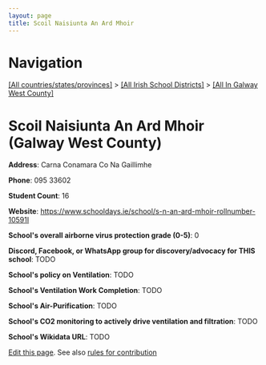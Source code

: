 ```yaml
---
layout: page
title: Scoil Naisiunta An Ard Mhoir
---
```

# Navigation

[[All countries/states/provinces]](../../..) > [[All Irish School Districts]](../..) > [[All In Galway West County]](..)

# Scoil Naisiunta An Ard Mhoir (Galway West County)

**Address**: Carna Conamara Co Na Gaillimhe

**Phone**: 095 33602

**Student Count**: 16

**Website**: <https://www.schooldays.ie/school/s-n-an-ard-mhoir-rollnumber-10591I>

**School's overall airborne virus protection grade (0-5)**: 0

**Discord, Facebook, or WhatsApp group for discovery/advocacy for THIS school**: TODO

**School's policy on Ventilation**: TODO

**School's Ventilation Work Completion**: TODO

**School's Air-Purification**: TODO

**School's CO2 monitoring to actively drive ventilation and filtration**: TODO

**School's Wikidata URL**: TODO


[Edit this page](https://github.com/ventilate-schools/Ireland/edit/main/./Galway_West_County/Scoil_Naisiunta_An_Ard_Mhoir.md). See also [rules for contribution](../../../contribution-rules/)